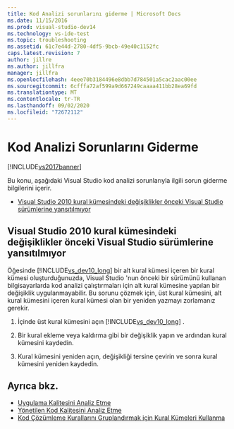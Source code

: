 ```yaml
---
title: Kod Analizi sorunlarını giderme | Microsoft Docs
ms.date: 11/15/2016
ms.prod: visual-studio-dev14
ms.technology: vs-ide-test
ms.topic: troubleshooting
ms.assetid: 61c7e44d-2780-4df5-9bcb-49e40c1152fc
caps.latest.revision: 7
author: jillre
ms.author: jillfra
manager: jillfra
ms.openlocfilehash: 4eee70b3184496e8dbb7d784501a5cac2aac00ee
ms.sourcegitcommit: 6cfffa72af599a9d667249caaaa411bb28ea69fd
ms.translationtype: MT
ms.contentlocale: tr-TR
ms.lasthandoff: 09/02/2020
ms.locfileid: "72672112"
---
```

# <a name="troubleshooting-code-analysis-issues"></a>Kod Analizi Sorunlarını Giderme
[!INCLUDE[vs2017banner](../includes/vs2017banner.md)]

Bu konu, aşağıdaki Visual Studio kod analizi sorunlarıyla ilgili sorun giderme bilgilerini içerir.

- [Visual Studio 2010 kural kümesindeki değişiklikler önceki Visual Studio sürümlerine yansıtılmıyor](#ChildRuleSetChangesInPreviousVersions)

## <a name="changes-in-a-visual-studio-2010-rule-set-are-not-reflected-in-previous-visual-studio-versions"></a><a name="ChildRuleSetChangesInPreviousVersions"></a> Visual Studio 2010 kural kümesindeki değişiklikler önceki Visual Studio sürümlerine yansıtılmıyor

Öğesinde [!INCLUDE[vs_dev10_long](../includes/vs-dev10-long-md.md)] bir alt kural kümesi içeren bir kural kümesi oluşturduğunuzda, Visual Studio 'nun önceki bir sürümünü kullanan bilgisayarlarda kod analizi çalıştırmaları için alt kural kümesine yapılan bir değişiklik uygulanmayabilir. Bu sorunu çözmek için, üst kural kümesini, alt kural kümesini içeren kural kümesi olan bir yeniden yazmayı zorlamanız gerekir.

1. İçinde üst kural kümesini açın [!INCLUDE[vs_dev10_long](../includes/vs-dev10-long-md.md)] .

2. Bir kural ekleme veya kaldırma gibi bir değişiklik yapın ve ardından kural kümesini kaydedin.

3. Kural kümesini yeniden açın, değişikliği tersine çevirin ve sonra kural kümesini yeniden kaydedin.

## <a name="see-also"></a>Ayrıca bkz.

- [Uygulama Kalitesini Analiz Etme](../code-quality/analyzing-application-quality-by-using-code-analysis-tools.md)
- [Yönetilen Kod Kalitesini Analiz Etme](../code-quality/analyzing-managed-code-quality-by-using-code-analysis.md)
- [Kod Çözümleme Kurallarını Gruplandırmak için Kural Kümeleri Kullanma](../code-quality/using-rule-sets-to-group-code-analysis-rules.md)
